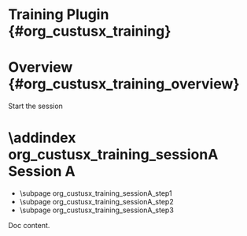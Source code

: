 Training Plugin {#org_custusx_training}
===================

Overview {#org_custusx_training_overview}
========================

Start the session

\addindex org_custusx_training_sessionA
Session A
===========================================================

* \subpage org_custusx_training_sessionA_step1
* \subpage org_custusx_training_sessionA_step2
* \subpage org_custusx_training_sessionA_step3

Doc content.
